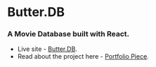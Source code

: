 # Butter.DB
### A Movie Database built with React.

- Live site - [Butter.DB](https://vcasilla.com/butter-db/). 
- Read about the project here - [Portfolio Piece](https://vcasilla.com/butter-db-project). 
